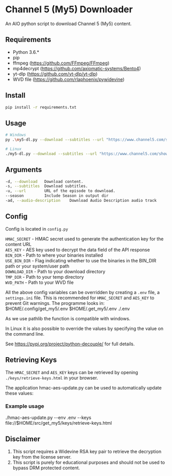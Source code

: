 # Channel 5 (My5) Downloader

An AIO python script to download Channel 5 (My5) content.

## Requirements

* Python 3.6.*
* pip
* ffmpeg (<https://github.com/FFmpeg/FFmpeg>)
* mp4decrypt (<https://github.com/axiomatic-systems/Bento4>)
* yt-dlp (<https://github.com/yt-dlp/yt-dlp>)
* WVD file (<https://github.com/rlaphoenix/pywidevine>)

## Install

```bash
pip install -r requirements.txt
```

## Usage

```bash
# Windows
py .\my5-dl.py --download --subtitles --url "https://www.channel5.com/show/secrets-of-our-universe-with-tim-peake/season-1/the-planets"

# Linux
./my5-dl.py --download --subtitles --url "https://www.channel5.com/show/secrets-of-our-universe-with-tim-peake/season-1/the-planets"
```

## Arguments

```bash
-d, --download   Download content.
-s, --subtitles  Download subtitles.
-u, --url        URL of the episode to download.
--season         Include Season in output dir
-ad, --audio-description    Download Audio Description audio track
```

## Config

Config is located in `config.py`

`HMAC_SECRET` - HMAC secret used to generate the authentication key for the content URL  
`AES_KEY` - AES key used to decrypt the data field of the API response  
`BIN_DIR` - Path to where your binaries installed  
`USE_BIN_DIR` - Flag indicating whether to use the binaries in the BIN_DIR path or your system/user path  
`DOWNLOAD_DIR` - Path to your download directory  
`TMP_DIR` - Path to your temp directory  
`WVD_PATH` - Path to your WVD file

All the above config variables can be overridden by creating a `.env` file, a `settings.ini` file. This
is recommended for `HMAC_SECRET` and `AES_KEY` to prevent Git warnings. The programme looks in:
        $HOME/.config/get_my5/.env
        $HOME/.get_my5/.env
        ./.env

As we use pathlib the function is compatible with windows.

In Linux it is also possible to override the values by specifying the value on the command line.

See <https://pypi.org/project/python-decouple/> for full details.

## Retrieving Keys

The `HMAC_SECRET` and `AES_KEY` keys can be retrieved by opening `./keys/retrieve-keys.html` in your browser.

The application hmac-aes-update.py can be used to automatically update these values:

### Example usage

./hmac-aes-update.py --env .env --keys file://$HOME/src/get_my5/keys/retrieve-keys.html

## Disclaimer

1. This script requires a Widevine RSA key pair to retrieve the decryption key from the license server.
2. This script is purely for educational purposes and should not be used to bypass DRM protected content.
